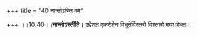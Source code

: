 +++
title = "40 नान्तोऽस्ति मम"

+++
।।10.40।।**नान्तोऽस्तीति।** उद्देशत एकदेशेन विभूतेर्विस्तरो विस्तारो मया
प्रोक्तः।
